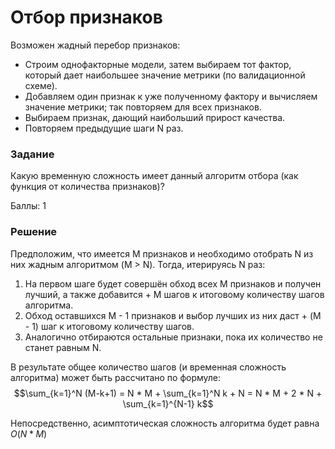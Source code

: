 # Отбор признаков

Возможен жадный перебор признаков:
* Строим однофакторные модели, затем выбираем тот фактор, который дает наибольшее значение метрики (по валидационной схеме).
* Добавляем один признак к уже полученному фактору и вычисляем значение метрики; так повторяем для всех признаков.
* Выбираем признак, дающий наибольший прирост качества.
* Повторяем предыдущие шаги N раз.
  
### Задание

Какую временную сложность имеет данный алгоритм отбора (как функция от количества признаков)?

Баллы: 1

### Решение

Предположим, что имеется M признаков и необходимо отобрать N из них жадным алгоритмом (M > N). Тогда, итерируясь N раз:

1. На первом шаге будет совершён обход всех M признаков и получен лучший, а также добавится + M шагов к итоговому количеству шагов алгоритма.
2. Обход оставшихся M - 1 признаков и выбор лучших из них даст + (M - 1) шаг к итоговому количеству шагов.
3. Аналогично отбираются остальные признаки, пока их количество не станет равным N.

В результате общее количество шагов (и временная сложность алгоритма) может быть рассчитано по формуле: 
$$\sum_{k=1}^N (M-k+1) = N * M + \sum_{k=1}^N k + N = N * M + 2 * N + \sum_{k=1}^{N-1} k$$

Непосредственно, асимптотическая сложность алгоритма будет равна $O(N * M)$




